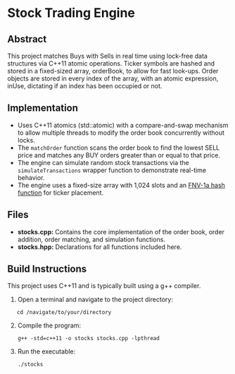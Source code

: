 # Stock Trading Engine

## Abstract

This project matches Buys with Sells in real time using lock-free data structures via C++11 atomic operations. Ticker symbols are hashed and stored in a fixed-sized array, orderBook, to allow for fast look-ups. Order objects are stored in every index of the array, with an atomic expression, inUse, dictating if an index has been occupied or not.

## Implementation

- Uses C++11 atomics (std::atomic) with a compare-and-swap mechanism to allow multiple threads to modify the order book concurrently without locks.
- The `matchOrder` function scans the order book to find the lowest SELL price and matches any BUY orders greater than or equal to that price.
- The engine can simulate random stock transactions via the `simulateTransactions` wrapper function to demonstrate real-time behavior.
- The engine uses a fixed-size array with 1,024 slots and an [FNV-1a hash function](https://gist.github.com/hwei/1950649d523afd03285c) for ticker placement.

## Files

- **stocks.cpp:** Contains the core implementation of the order book, order addition, order matching, and simulation functions.
- **stocks.hpp:** Declarations for all functions included here.

## Build Instructions

This project uses C++11 and is typically built using a g++ compiler.

1. Open a terminal and navigate to the project directory:
```
   cd /navigate/to/your/directory
```

2. Compile the program:
   ```
   g++ -std=c++11 -o stocks stocks.cpp -lpthread
   ```

3. Run the executable:
   ```
   ./stocks
   ```
